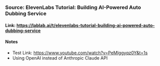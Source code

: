 
### Source: ElevenLabs Tutorial: Building AI-Powered Auto Dubbing Service
#### Link: https://lablab.ai/t/elevenlabs-tutorial-building-ai-powered-auto-dubbing-service

#### Notes
- Test Link: https://www.youtube.com/watch?v=PeMlggyqz0Y&t=1s
- Using OpenAI instead of Anthropic Claude API
